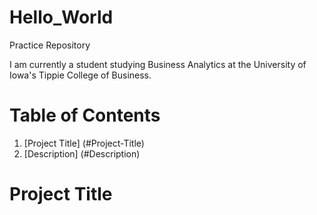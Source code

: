 # Hello_World
Practice Repository 

I am currently a student studying Business Analytics at the University of Iowa's Tippie College of Business. 


# Table of Contents 

1. [Project Title] (#Project-Title)
2. [Description] (#Description)

# Project Title 

